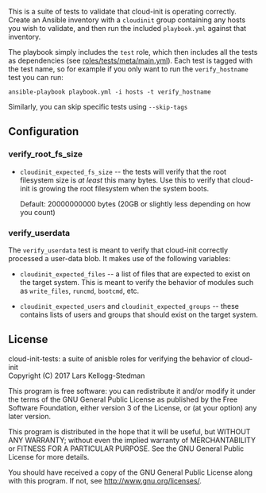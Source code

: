This is a suite of tests to validate that cloud-init is operating
correctly.  Create an Ansible inventory with a `cloudinit` group
containing any hosts you wish to validate, and then run the included
`playbook.yml` against that inventory.

The playbook simply includes the `test` role, which then includes all
the tests as dependencies (see [roles/tests/meta/main.yml][tests]).
Each test is tagged with the test name, so for example if you only
want to run the `verify_hostname` test you can run:

[tests]: roles/test/meta/main.yml

    ansible-playbook playbook.yml -i hosts -t verify_hostname

Similarly, you can skip specific tests using `--skip-tags`

## Configuration

### verify_root_fs_size

- `cloudinit_expected_fs_size` -- the tests will verify that the root
  filesystem size is *at least* this many bytes.  Use this to verify
  that cloud-init is growing the root filesystem when the system
  boots.

  Default: 20000000000 bytes (20GB or slightly less depending on how
  you count)

### verify_userdata

The `verify_userdata` test is meant to verify that cloud-init
correctly processed a user-data blob.  It makes use of the following
variables:

- `cloudinit_expected_files` -- a list of files that are expected to
  exist on the target system. This is meant to verify the behavior of
  modules such as `write_files`, `runcmd`, `bootcmd`, etc.

- `cloudinit_expected_users` and `cloudinit_expected_groups` -- these
  contains lists of users and groups that should exist on the target
  system.

## License

cloud-init-tests: a suite of anisble roles for verifying the behavior
of cloud-init  
Copyright (C) 2017 Lars Kellogg-Stedman

This program is free software: you can redistribute it and/or modify
it under the terms of the GNU General Public License as published by
the Free Software Foundation, either version 3 of the License, or
(at your option) any later version.

This program is distributed in the hope that it will be useful,
but WITHOUT ANY WARRANTY; without even the implied warranty of
MERCHANTABILITY or FITNESS FOR A PARTICULAR PURPOSE.  See the
GNU General Public License for more details.

You should have received a copy of the GNU General Public License
along with this program.  If not, see <http://www.gnu.org/licenses/>.
